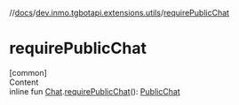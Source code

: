 //[docs](../../index.md)/[dev.inmo.tgbotapi.extensions.utils](index.md)/[requirePublicChat](require-public-chat.md)



# requirePublicChat  
[common]  
Content  
inline fun [Chat](../dev.inmo.tgbotapi.types.chat.abstracts/-chat/index.md).[requirePublicChat](require-public-chat.md)(): [PublicChat](../dev.inmo.tgbotapi.types.chat.abstracts/-public-chat/index.md)  



